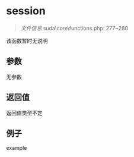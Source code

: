 # session



> *文件信息* suda\core\functions.php: 277~280

该函数暂时无说明

## 参数


无参数


## 返回值

返回值类型不定


## 例子

example